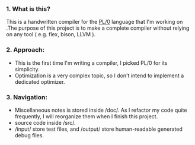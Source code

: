### 1. What is this?
This is a handwritten compiler for the [PL/0](https://en.wikipedia.org/wiki/PL/0) language that I'm working on .The purpose of this project is to make a complete compiler without relying on any tool ( e.g. flex, bison, LLVM ).
### 2. Approach:
- This is the first time I'm writing a compiler, I picked PL/0  for its simplicity. 
- Optimization is a very complex topic, so I don't intend to implement a dedicated optimizer.
### 3. Navigation:
- Miscellaneous notes is stored inside /doc/. As I refactor my code quite frequently, I will reorganize them when I finish this project.
- source code inside /src/.
- /input/ store test files, and /output/ store human-readable generated debug files.